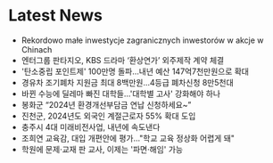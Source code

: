 # Latest News
-  Rekordowo małe inwestycje zagranicznych inwestorów w akcje w Chinach
-  엔터그룹 판타지오, KBS 드라마 ‘환상연가’ 외주제작 계약 체결
-  '탄소중립 포인트제' 100만명 돌파…내년 예산 147억7천만원으로 확대
-  경유차 조기폐차 지원금 최대 8백만원...4등급 폐차신청 8만5천대
-  바뀐 수능에 딜레마 빠진 대학들...'대학별 고사' 강화해야 하나
-  봉화군 “2024년 환경개선부담금 연납 신청하세요~”
-  진천군, 2024년도 외국인 계절근로자 55% 확대 도입
-  충주시 4대 미래비전사업, 내년에 속도낸다
-  조희연 교육감, 대입 개편안에 평가..."학교 교육 정상화 어렵게 돼"
-  학원에 문제·교재 판 교사, 이제는 '파면·해임' 가능
